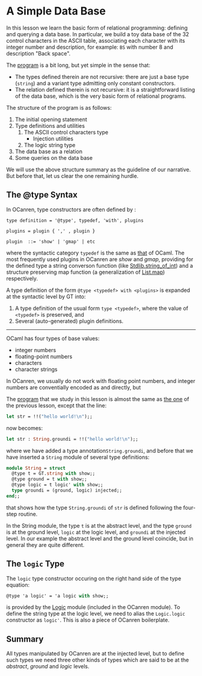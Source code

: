# A Simple Data Base

In this lesson we learn the basic form of relational programming:
defining and querying a data base. In particular, we build a toy data
base of the 32 control characters in the ASCII table, associating each
character with its integer number and description, for example: `BS`
with number 8 and description "Back space".

The [program](ASCII_Ctrl_DB.ml) is a bit long, but yet simple in the sense
that:
- The types defined therein are not recursive: there are just a base
  type (`string`) and a variant type admitting only constant constructors.
- The relation defined therein is not recursive: it is a straightforward
  listing of the data base, which is the very basic form of relational
  programs.

The structure of the program is as follows:
1. The initial opening statement
1. Type definitions and utilities
   1. The ASCII control characters type
      - Injection utilities
   1. The logic string type
1. The data base as a relation
1. Some queries on the data base

We will use the above structure summary as the guideline of our narrative. But before that, let us
clear the one remaining hurdle.

## The @type Syntax

In OCanren, type constructors are often defined by :
```ebnf
type definition = '@type', typedef, 'with', plugins

plugins = plugin { ',' , plugin }

plugin  ::= 'show' | 'gmap' | etc
```
where the syntactic category `typedef` is the same as
[that](https://ocaml.org/releases/4.11/htmlman/typedecl.html) of OCaml. The most frequently used plugins
in OCanren are _show_ and _gmap_, providing for the defined type a string converson function
(like [Stdlib.string_of_int](https://ocaml.org/releases/4.11/htmlman/libref/Stdlib.html)) and
a structure preserving map function 
(a generalization of  [List.map](https://ocaml.org/releases/4.11/htmlman/libref/List.html))  respectively.


A type definition of the form `@type <typedef> with <plugins>` is expanded at the syntactic level
by GT into:
1) A type definition of the usual form `type <typedef>`, where the value of `<typedef>` is preserved, and
1) Several (auto-generated) plugin definitions.


<hr>

OCaml has four types of base values:
- integer numbers
- floating-point numbers
- characters
- character strings

In OCanren, we usually do not work with floating point numbers, and integer numbers are
conventially encoded as and directly, but  

The [program](hello2.ml) that we study in this lesson is almost the
same as [the one](../helloWorld/hello.ml) of the previous lesson, except that the line:
```ocaml
let str = !!("hello world!\n");;
```
now becomes:
```ocaml
let str : String.groundi = !!("hello world!\n");;
```
where we have added a type annotation`String.groundi`, and before that we have inserted a 
 `String` module of several type definitions:
```ocaml
module String = struct
  @type t = GT.string with show;;
  @type ground = t with show;;
  @type logic = t logic' with show;;
  type groundi = (ground, logic) injected;;
end;;
```
that shows how the type `String.groundi` of `str` is defined following the four-step routine.

In the String
module, the type `t` is at the abstract level, and the type `ground` is at the ground level,
`logic` at the logic level, and `groundi` at the injected level. In our example the abstract level
and the ground level coincide, but in general they are quite different.



## The `logic` Type

The `logic` type constructor occuring on the right hand side of the type equation:
```ocaml
@type 'a logic' = 'a logic with show;;
```
is provided by the
[Logic](../../Installation/ocanren/src/core/Logic.mli#L21) module
(included in the OCanren module). To define the string type at the logic level,
we need to alias the `Logic.logic` constructor as `logic'`. This is also a piece
of OCanren boilerplate.

## Summary

All types manipulated by OCanren are at the injected level, but to define such types
we need three other kinds of types which are said to be at the
_abstract_, _ground_ and _logic_ levels. 